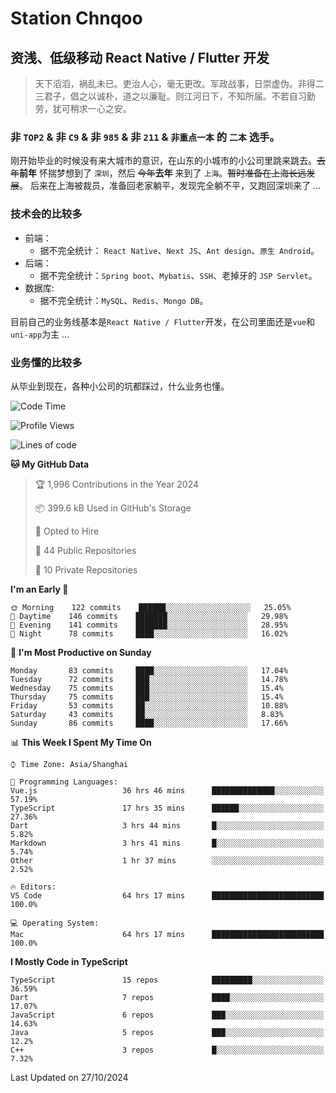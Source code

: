 # Station Chnqoo

## 资浅、低级移动 React Native / Flutter 开发

> 天下滔滔，祸乱未已。吏治人心，毫无更改。军政战事，日崇虚伪。非得二三君子，倡之以诚朴，道之以廉耻。则江河日下，不知所届。不若自习勤劳，犹可稍求一心之安。

### 非 `TOP2` & 非 `C9` & 非 `985` & 非 `211` & `非重点一本` 的 `二本` 选手。

刚开始毕业的时候没有来大城市的意识，在山东的小城市的小公司里跳来跳去。~~去年~~**前年** 怀揣梦想到了 `深圳`，然后 ~~今年~~**去年** 来到了 `上海`。~~暂时准备在上海长远发展~~。
后来在上海被裁员，准备回老家躺平，发现完全躺不平，又跑回深圳来了 ...

### 技术会的比较多

- 前端：
  - 据不完全统计： `React Native`、`Next JS`、`Ant design`、`原生 Android`。
- 后端：
  - 据不完全统计：`Spring boot`、`Mybatis`、`SSH`、老掉牙的 `JSP Servlet`。
- 数据库:
  - 据不完全统计：`MySQL`、`Redis`、`Mongo DB`。

目前自己的业务线基本是`React Native / Flutter`开发，在公司里面还是`vue`和`uni-app`为主 ...

### 业务懂的比较多

从毕业到现在，各种小公司的坑都踩过，什么业务也懂。

<!--START_SECTION:waka-->
![Code Time](http://img.shields.io/badge/Code%20Time-6%2C339%20hrs%2014%20mins-blue)

![Profile Views](http://img.shields.io/badge/Profile%20Views-0-blue)

![Lines of code](https://img.shields.io/badge/From%20Hello%20World%20I%27ve%20Written-471%20Thousand%20lines%20of%20code-blue)

**🐱 My GitHub Data** 

> 🏆 1,996 Contributions in the Year 2024
 > 
> 📦 399.6 kB Used in GitHub's Storage 
 > 
> 💼 Opted to Hire
 > 
> 📜 44 Public Repositories 
 > 
> 🔑 10 Private Repositories  
 > 
**I'm an Early 🐤** 

```text
🌞 Morning    122 commits    ██████░░░░░░░░░░░░░░░░░░░   25.05% 
🌆 Daytime    146 commits    ███████░░░░░░░░░░░░░░░░░░   29.98% 
🌃 Evening    141 commits    ███████░░░░░░░░░░░░░░░░░░   28.95% 
🌙 Night      78 commits     ████░░░░░░░░░░░░░░░░░░░░░   16.02%

```
📅 **I'm Most Productive on Sunday** 

```text
Monday       83 commits     ████░░░░░░░░░░░░░░░░░░░░░   17.04% 
Tuesday      72 commits     ███░░░░░░░░░░░░░░░░░░░░░░   14.78% 
Wednesday    75 commits     ███░░░░░░░░░░░░░░░░░░░░░░   15.4% 
Thursday     75 commits     ███░░░░░░░░░░░░░░░░░░░░░░   15.4% 
Friday       53 commits     ██░░░░░░░░░░░░░░░░░░░░░░░   10.88% 
Saturday     43 commits     ██░░░░░░░░░░░░░░░░░░░░░░░   8.83% 
Sunday       86 commits     ████░░░░░░░░░░░░░░░░░░░░░   17.66%

```


📊 **This Week I Spent My Time On** 

```text
⌚︎ Time Zone: Asia/Shanghai

💬 Programming Languages: 
Vue.js                   36 hrs 46 mins      ██████████████░░░░░░░░░░░   57.19% 
TypeScript               17 hrs 35 mins      ██████░░░░░░░░░░░░░░░░░░░   27.36% 
Dart                     3 hrs 44 mins       █░░░░░░░░░░░░░░░░░░░░░░░░   5.82% 
Markdown                 3 hrs 41 mins       █░░░░░░░░░░░░░░░░░░░░░░░░   5.74% 
Other                    1 hr 37 mins        ░░░░░░░░░░░░░░░░░░░░░░░░░   2.52%

🔥 Editors: 
VS Code                  64 hrs 17 mins      █████████████████████████   100.0%

💻 Operating System: 
Mac                      64 hrs 17 mins      █████████████████████████   100.0%

```

**I Mostly Code in TypeScript** 

```text
TypeScript               15 repos            █████████░░░░░░░░░░░░░░░░   36.59% 
Dart                     7 repos             ████░░░░░░░░░░░░░░░░░░░░░   17.07% 
JavaScript               6 repos             ███░░░░░░░░░░░░░░░░░░░░░░   14.63% 
Java                     5 repos             ███░░░░░░░░░░░░░░░░░░░░░░   12.2% 
C++                      3 repos             █░░░░░░░░░░░░░░░░░░░░░░░░   7.32%

```



 Last Updated on 27/10/2024
<!--END_SECTION:waka-->

<!---
ChenqiaoStation/ChenqiaoStation is a ✨ special ✨ repository because its `README.md` (this file) appears on your GitHub profile.
You can click the Preview link to take a look at your changes.
--->

